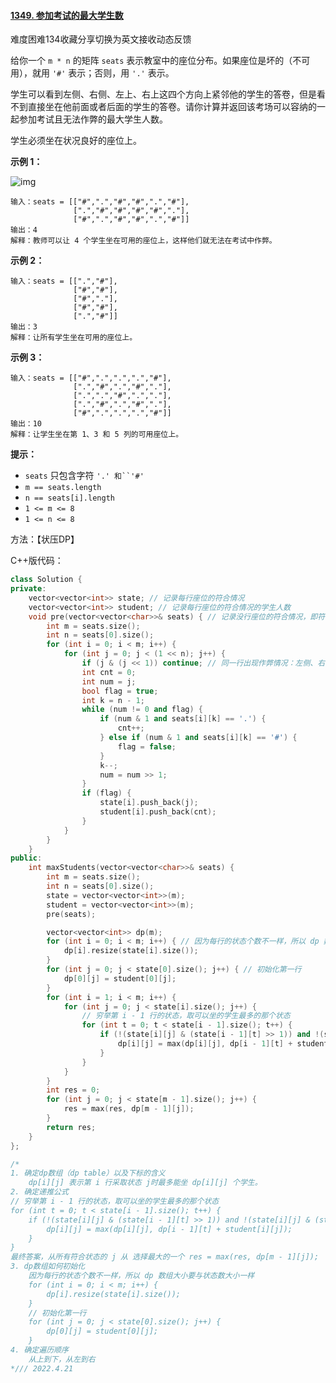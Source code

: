 #### [1349. 参加考试的最大学生数](https://leetcode.cn/problems/maximum-students-taking-exam/)

难度困难134收藏分享切换为英文接收动态反馈

给你一个 `m * n` 的矩阵 `seats` 表示教室中的座位分布。如果座位是坏的（不可用），就用 `'#'` 表示；否则，用 `'.'` 表示。

学生可以看到左侧、右侧、左上、右上这四个方向上紧邻他的学生的答卷，但是看不到直接坐在他前面或者后面的学生的答卷。请你计算并返回该考场可以容纳的一起参加考试且无法作弊的最大学生人数。

学生必须坐在状况良好的座位上。

 

**示例 1：**

![img](https://assets.leetcode-cn.com/aliyun-lc-upload/uploads/2020/02/09/image.png)

```
输入：seats = [["#",".","#","#",".","#"],
              [".","#","#","#","#","."],
              ["#",".","#","#",".","#"]]
输出：4
解释：教师可以让 4 个学生坐在可用的座位上，这样他们就无法在考试中作弊。 
```

**示例 2：**

```
输入：seats = [[".","#"],
              ["#","#"],
              ["#","."],
              ["#","#"],
              [".","#"]]
输出：3
解释：让所有学生坐在可用的座位上。
```

**示例 3：**

```
输入：seats = [["#",".",".",".","#"],
              [".","#",".","#","."],
              [".",".","#",".","."],
              [".","#",".","#","."],
              ["#",".",".",".","#"]]
输出：10
解释：让学生坐在第 1、3 和 5 列的可用座位上。
```

 

**提示：**

- `seats` 只包含字符 `'.' 和``'#'`
- `m == seats.length`
- `n == seats[i].length`
- `1 <= m <= 8`
- `1 <= n <= 8`

方法：【状压DP】

C++版代码：

```c++
class Solution {
private:
    vector<vector<int>> state; // 记录每行座位的符合情况
    vector<vector<int>> student; // 记录每行座位的符合情况的学生人数
    void pre(vector<vector<char>>& seats) { // 记录没行座位的符合情况，即符合时候的学生人数
        int m = seats.size();
        int n = seats[0].size();
        for (int i = 0; i < m; i++) {
            for (int j = 0; j < (1 << n); j++) {
                if (j & (j << 1)) continue; // 同一行出现作弊情况：左侧、右侧
                int cnt = 0;
                int num = j;
                bool flag = true;
                int k = n - 1;
                while (num != 0 and flag) {
                    if (num & 1 and seats[i][k] == '.') {
                        cnt++;
                    } else if (num & 1 and seats[i][k] == '#') {
                        flag = false;
                    }
                    k--;
                    num = num >> 1;
                }
                if (flag) {
                    state[i].push_back(j);
                    student[i].push_back(cnt);
                }
            }
        }
    }
public:
    int maxStudents(vector<vector<char>>& seats) {
        int m = seats.size();
        int n = seats[0].size();
        state = vector<vector<int>>(m);
        student = vector<vector<int>>(m);
        pre(seats);

        vector<vector<int>> dp(m);
        for (int i = 0; i < m; i++) { // 因为每行的状态个数不一样，所以 dp 数组每行大小要与状态数大小一样
            dp[i].resize(state[i].size());
        }
        for (int j = 0; j < state[0].size(); j++) { // 初始化第一行
            dp[0][j] = student[0][j];
        }
        for (int i = 1; i < m; i++) {
            for (int j = 0; j < state[i].size(); j++) {
                // 穷举第 i - 1 行的状态，取可以坐的学生最多的那个状态
                for (int t = 0; t < state[i - 1].size(); t++) {
                    if (!(state[i][j] & (state[i - 1][t] >> 1)) and !(state[i][j] & (state[i - 1][t] << 1))) {
                        dp[i][j] = max(dp[i][j], dp[i - 1][t] + student[i][j]);
                    }
                }
            }
        }
        int res = 0;
        for (int j = 0; j < state[m - 1].size(); j++) {
            res = max(res, dp[m - 1][j]);
        }
        return res;
    }
};

/*
1. 确定dp数组（dp table）以及下标的含义
    dp[i][j] 表示第 i 行采取状态 j时最多能坐 dp[i][j] 个学生。
2. 确定递推公式
// 穷举第 i - 1 行的状态，取可以坐的学生最多的那个状态
for (int t = 0; t < state[i - 1].size(); t++) {
    if (!(state[i][j] & (state[i - 1][t] >> 1)) and !(state[i][j] & (state[i - 1][t] << 1))) {
        dp[i][j] = max(dp[i][j], dp[i - 1][t] + student[i][j]);
    }
}
最终答案，从所有符合状态的 j 从 选择最大的一个 res = max(res, dp[m - 1][j]);
3. dp数组如何初始化
    因为每行的状态个数不一样，所以 dp 数组大小要与状态数大小一样
    for (int i = 0; i < m; i++) {
        dp[i].resize(state[i].size());
    }
    // 初始化第一行
    for (int j = 0; j < state[0].size(); j++) {
        dp[0][j] = student[0][j];
    }
4. 确定遍历顺序
    从上到下，从左到右
*/// 2022.4.21
```

